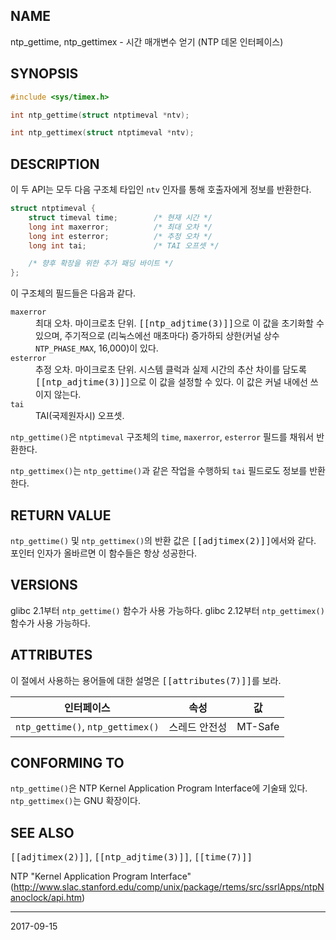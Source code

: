 ## NAME

ntp_gettime, ntp_gettimex - 시간 매개변수 얻기 (NTP 데몬 인터페이스)

## SYNOPSIS

```c
#include <sys/timex.h>

int ntp_gettime(struct ntptimeval *ntv);

int ntp_gettimex(struct ntptimeval *ntv);
```

## DESCRIPTION

이 두 API는 모두 다음 구조체 타입인 `ntv` 인자를 통해 호출자에게 정보를 반환한다.

```c
struct ntptimeval {
    struct timeval time;        /* 현재 시간 */
    long int maxerror;          /* 최대 오차 */
    long int esterror;          /* 추정 오차 */
    long int tai;               /* TAI 오프셋 */

    /* 향후 확장을 위한 추가 패딩 바이트 */
};
```

이 구조체의 필드들은 다음과 같다.

<dl>
<dt><code>maxerror</code></dt>
<dd>최대 오차. 마이크로초 단위. <tt>[[ntp_adjtime(3)]]</tt>으로 이 값을 초기화할 수 있으며, 주기적으로 (리눅스에선 매초마다) 증가하되 상한(커널 상수 <code>NTP_PHASE_MAX</code>, 16,000)이 있다.</dd>

<dt><code>esterror</code></dt>
<dd>추정 오차. 마이크로초 단위. 시스템 클럭과 실제 시간의 추산 차이를 담도록 <tt>[[ntp_adjtime(3)]]</tt>으로 이 값을 설정할 수 있다. 이 값은 커널 내에선 쓰이지 않는다.</dd>

<dt><code>tai</code></dt>
<dd>TAI(국제원자시) 오프셋.</dd>
</dl>

`ntp_gettime()`은 `ntptimeval` 구조체의 `time`, `maxerror`, `esterror` 필드를 채워서 반환한다.

`ntp_gettimex()`는 `ntp_gettime()`과 같은 작업을 수행하되 `tai` 필드로도 정보를 반환한다.

## RETURN VALUE

`ntp_gettime()` 및 `ntp_gettimex()`의 반환 값은 <tt>[[adjtimex(2)]]</tt>에서와 같다. 포인터 인자가 올바르면 이 함수들은 항상 성공한다.

## VERSIONS

glibc 2.1부터 `ntp_gettime()` 함수가 사용 가능하다. glibc 2.12부터 `ntp_gettimex()` 함수가 사용 가능하다.

## ATTRIBUTES

이 절에서 사용하는 용어들에 대한 설명은 <tt>[[attributes(7)]]</tt>를 보라.

| 인터페이스 | 속성 | 값 |
| --- | --- | --- |
| `ntp_gettime()`, `ntp_gettimex()` | 스레드 안전성 | MT-Safe |

## CONFORMING TO

`ntp_gettime()`은 NTP Kernel Application Program Interface에 기술돼 있다. `ntp_gettimex()`는 GNU 확장이다.

## SEE ALSO

<tt>[[adjtimex(2)]]</tt>, <tt>[[ntp_adjtime(3)]]</tt>, <tt>[[time(7)]]</tt>

NTP "Kernel Application Program Interface" (http://www.slac.stanford.edu/comp/unix/package/rtems/src/ssrlApps/ntpNanoclock/api.htm)

----

2017-09-15
